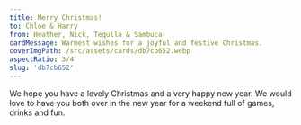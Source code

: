 ```yaml
---
title: Merry Christmas!
to: Chloe & Harry
from: Heather, Nick, Tequila & Sambuca
cardMessage: Warmest wishes for a joyful and festive Christmas.
coverImgPath: /src/assets/cards/db7cb652.webp
aspectRatio: 3/4
slug: 'db7cb652'
---
```


We hope you have a lovely Christmas and a very happy new year. We would love to have you both over in the new year for a weekend full of games, drinks and fun.
